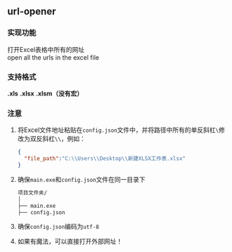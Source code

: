 ## url-opener

### 实现功能

打开Excel表格中所有的网址  
open all the urls in the excel file

### 支持格式

__.xls__   __.xlsx__   __.xlsm（没有宏）__

### 注意

1. 将Excel文件地址粘贴在`config.json`文件中，并将路径中所有的单反斜杠`\`修改为双反斜杠`\\`，例如：

   ```json
   {
     "file_path":"C:\\Users\\Desktop\\新建XLSX工作表.xlsx"
   }
   ```

2. 确保`main.exe`和`config.json`文件在同一目录下

   ```tex
   项目文件夹/
   │
   ├── main.exe
   ├── config.json
   ```

3. 确保`config.json`编码为`utf-8`

4. 如果有魔法，可以直接打开外部网址！

